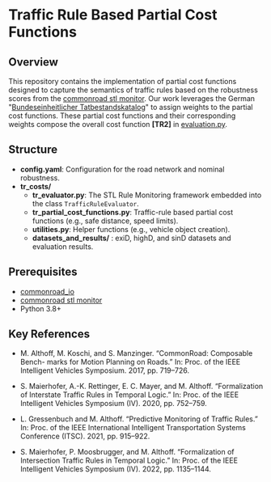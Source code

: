 # Traffic Rule Based Partial Cost Functions

## Overview

This repository contains the implementation of partial cost functions designed to capture the semantics of traffic rules based on the robustness scores from the [commonroad stl monitor](https://gitlab.lrz.de/cps/commonroad/commonroad-stl-monitor). Our work leverages the German "[Bundeseinheitlicher Tatbestandskatalog](https://www.kba.de/DE/Themen/ZentraleRegister/FAER/BT_KAT_OWI/bkat_owi_22_08_2024.pdf;jsessionid=861483D30B1A928AD641DAA0A78BB1C6.live21303?__blob=publicationFile&v=4)" to assign weights to the partial cost functions. These partial cost functions and their corresponding weights compose the overall cost function **[TR2]** in [evaluation.py](https://gitlab.lrz.de/cps/commonroad-drivability-checker/-/blob/local_development/commonroad_dc/costs/evaluation.py).


## Structure
- **config.yaml**: Configuration for the road network and nominal robustness.
- **tr_costs/**
  - **tr_evaluator.py**: The STL Rule Monitoring framework embedded into the class `TrafficRuleEvaluator`.
  - **tr_partial_cost_functions.py**: Traffic-rule based partial cost functions (e.g., safe distance, speed limits).
  - **utilities.py**: Helper functions (e.g., vehicle object creation).
  - **datasets_and_results/** : exiD, highD, and sinD datasets and evaluation results.

## Prerequisites

- [commonroad_io](https://gitlab.lrz.de/cps/commonroad/commonroad-io)
- [commonroad stl monitor](https://gitlab.lrz.de/cps/commonroad/commonroad-stl-monitor)
- Python 3.8+


## Key References

- M. Althoff, M. Koschi, and S. Manzinger. “CommonRoad: Composable Bench-
  marks for Motion Planning on Roads.” In: Proc. of the IEEE Intelligent Vehicles
  Symposium. 2017, pp. 719–726.

- S. Maierhofer, A.-K. Rettinger, E. C. Mayer, and M. Althoff. “Formalization of
  Interstate Traffic Rules in Temporal Logic.” In: Proc. of the IEEE Intelligent Vehicles
  Symposium (IV). 2020, pp. 752–759.

- L. Gressenbuch and M. Althoff. “Predictive Monitoring of Traffic Rules.” In: Proc.
  of the IEEE International Intelligent Transportation Systems Conference (ITSC). 2021,
  pp. 915–922.

- S. Maierhofer, P. Moosbrugger, and M. Althoff. “Formalization of Intersection
  Traffic Rules in Temporal Logic.” In: Proc. of the IEEE Intelligent Vehicles Symposium
  (IV). 2022, pp. 1135–1144.

